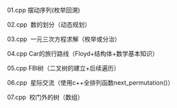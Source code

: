 01.cpp  摆动序列(枚举回溯)

02.cpp  数的划分（动态规划）

03.cpp  一元三次方程求解（枚举或分治）

04.cpp  Car的旅行路线（Floyd+结构体+数学基本知识）

05.cpp  FBI树（二叉树的建立+后续遍历）

06.cpp  星际交流（使用c++全排列函数next_permutation()）

07.cpp  校门外的树（数组）
